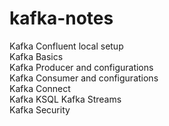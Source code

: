 # kafka-notes

Kafka Confluent local setup  
Kafka Basics   
Kafka Producer and configurations  
Kafka Consumer and configurations  
Kafka Connect   
Kafka KSQL 
Kafka Streams   
Kafka Security    
